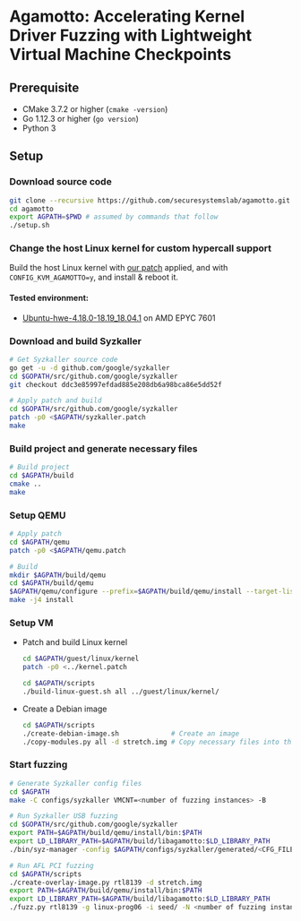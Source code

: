 # Agamotto: Accelerating Kernel Driver Fuzzing with Lightweight Virtual Machine Checkpoints

## Prerequisite

- CMake 3.7.2 or higher (`cmake -version`)
- Go 1.12.3 or higher (`go version`)
- Python 3


## Setup

### Download source code

```bash
git clone --recursive https://github.com/securesystemslab/agamotto.git
cd agamotto
export AGPATH=$PWD # assumed by commands that follow
./setup.sh
```


### Change the host Linux kernel for custom hypercall support

Build the host Linux kernel with [our patch](host/linux/kernel.patch) applied, and with `CONFIG_KVM_AGAMOTTO=y`, and install & reboot it.

#### Tested environment:
- [Ubuntu-hwe-4.18.0-18.19_18.04.1](https://git.launchpad.net/~ubuntu-kernel/ubuntu/+source/linux/+git/bionic) on AMD EPYC 7601


### Download and build Syzkaller

```bash
# Get Syzkaller source code
go get -u -d github.com/google/syzkaller
cd $GOPATH/src/github.com/google/syzkaller
git checkout ddc3e85997efdad885e208db6a98bca86e5dd52f

# Apply patch and build
cd $GOPATH/src/github.com/google/syzkaller
patch -p0 <$AGPATH/syzkaller.patch
make
```


### Build project and generate necessary files

```bash
# Build project
cd $AGPATH/build
cmake ..
make
```


### Setup QEMU

```bash
# Apply patch
cd $AGPATH/qemu
patch -p0 <$AGPATH/qemu.patch

# Build
mkdir $AGPATH/build/qemu
cd $AGPATH/build/qemu
$AGPATH/qemu/configure --prefix=$AGPATH/build/qemu/install --target-list=x86_64-softmmu --with-agamotto=$AGPATH/build/libagamotto --enable-debug
make -j4 install
```


### Setup VM

- Patch and build Linux kernel
  ```bash
  cd $AGPATH/guest/linux/kernel
  patch -p0 <../kernel.patch
  ```

  ```bash
  cd $AGPATH/scripts
  ./build-linux-guest.sh all ../guest/linux/kernel/
  ```

- Create a Debian image
  ```bash
  cd $AGPATH/scripts
  ./create-debian-image.sh             # Create an image
  ./copy-modules.py all -d stretch.img # Copy necessary files into the image
  ```


### Start fuzzing

```bash
# Generate Syzkaller config files
cd $AGPATH
make -C configs/syzkaller VMCNT=<number of fuzzing instances> -B

# Run Syzkaller USB fuzzing
cd $GOPATH/src/github.com/google/syzkaller
export PATH=$AGPATH/build/qemu/install/bin:$PATH
export LD_LIBRARY_PATH=$AGPATH/build/libagamotto:$LD_LIBRARY_PATH
./bin/syz-manager -config $AGPATH/configs/syzkaller/generated/<CFG_FILE>.cfg
```

```bash
# Run AFL PCI fuzzing
cd $AGPATH/scripts
./create-overlay-image.py rtl8139 -d stretch.img
export PATH=$AGPATH/build/qemu/install/bin:$PATH
export LD_LIBRARY_PATH=$AGPATH/build/libagamotto:$LD_LIBRARY_PATH
./fuzz.py rtl8139 -g linux-prog06 -i seed/ -N <number of fuzzing instances>
```

